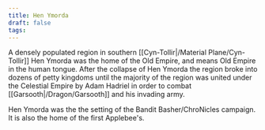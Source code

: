 ```yaml
---
title: Hen Ymorda
draft: false
tags:
---
```

A densely populated region in southern [[Cyn-Tollir|/Material Plane/Cyn-Tollir]] Hen Ymorda was the home of the Old Empire, and means Old Empire in the human tongue. After the collapse of Hen Ymorda the region broke into dozens of petty kingdoms until the majority of the region was united under the Celestial Empire by Adam Hadriel in order to combat [[Garsooth|/Dragon/Garsooth]] and his invading army. 

Hen Ymorda was the the setting of the Bandit Basher/ChroNicles campaign. It is also the home of the first Applebee's. 